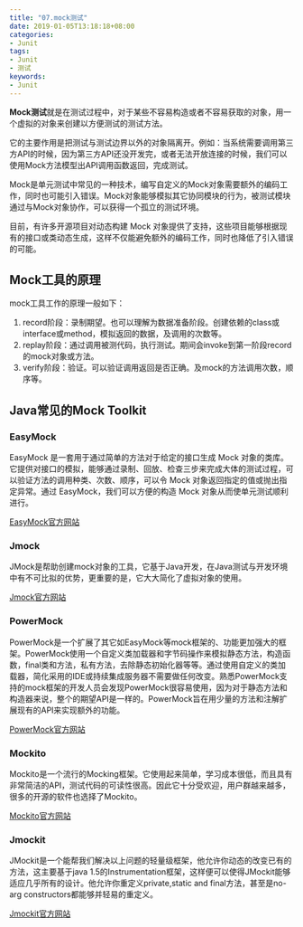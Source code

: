 ```yaml
---
title: "07.mock测试"
date: 2019-01-05T13:18:18+08:00
categories:
- Junit
tags:
- Junit
- 测试
keywords:
- Junit
---
```


**Mock测试**就是在测试过程中，对于某些不容易构造或者不容易获取的对象，用一个虚拟的对象来创建以方便测试的测试方法。

它的主要作用是把测试与测试边界以外的对象隔离开。例如：当系统需要调用第三方API的时候，因为第三方API还没开发完，或者无法开放连接的时候，我们可以使用Mock方法模型出API调用函数返回，完成测试。

<!--more-->

Mock是单元测试中常见的一种技术，编写自定义的Mock对象需要额外的编码工作，同时也可能引入错误。Mock对象能够模拟其它协同模块的行为，被测试模块通过与Mock对象协作，可以获得一个孤立的测试环境。

目前，有许多开源项目对动态构建 Mock 对象提供了支持，这些项目能够根据现有的接口或类动态生成，这样不仅能避免额外的编码工作，同时也降低了引入错误的可能。

## Mock工具的原理

mock工具工作的原理一般如下：

1. record阶段：录制期望。也可以理解为数据准备阶段。创建依赖的class或interface或method，模拟返回的数据，及调用的次数等。
2. replay阶段：通过调用被测代码，执行测试。期间会invoke到第一阶段record的mock对象或方法。
3. verify阶段：验证。可以验证调用返回是否正确。及mock的方法调用次数，顺序等。

## Java常见的Mock Toolkit

### EasyMock

EasyMock 是一套用于通过简单的方法对于给定的接口生成 Mock 对象的类库。它提供对接口的模拟，能够通过录制、回放、检查三步来完成大体的测试过程，可以验证方法的调用种类、次数、顺序，可以令 Mock 对象返回指定的值或抛出指定异常。通过 EasyMock，我们可以方便的构造 Mock 对象从而使单元测试顺利进行。

[EasyMock官方网站](http://www.easymock.org/)

### Jmock

JMock是帮助创建mock对象的工具，它基于Java开发，在Java测试与开发环境中有不可比拟的优势，更重要的是，它大大简化了虚拟对象的使用。

[Jmock官方网站](http://www.jmock.org/)

### PowerMock

 PowerMock是一个扩展了其它如EasyMock等mock框架的、功能更加强大的框架。PowerMock使用一个自定义类加载器和字节码操作来模拟静态方法，构造函数，final类和方法，私有方法，去除静态初始化器等等。通过使用自定义的类加载器，简化采用的IDE或持续集成服务器不需要做任何改变。熟悉PowerMock支持的mock框架的开发人员会发现PowerMock很容易使用，因为对于静态方法和构造器来说，整个的期望API是一样的。PowerMock旨在用少量的方法和注解扩展现有的API来实现额外的功能。

[PowerMock官方网站](http://code.google.com/p/powermock/downloads/list)

### Mockito

Mockito是一个流行的Mocking框架。它使用起来简单，学习成本很低，而且具有非常简洁的API，测试代码的可读性很高。因此它十分受欢迎，用户群越来越多，很多的开源的软件也选择了Mockito。

[Mockito官方网站](http://mockito.org/)

### Jmockit

JMockit是一个能帮我们解决以上问题的轻量级框架，他允许你动态的改变已有的方法，这主要基于java 1.5的Instrumentation框架，这样便可以使得JMockit能够适应几乎所有的设计。他允许你重定义private,static and final方法，甚至是no-arg constructors都能够并轻易的重定义。 

[Jmockit官方网站](http://jmockit.org/)
